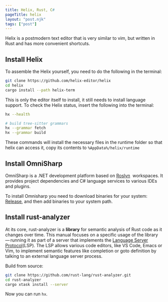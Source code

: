 ```yaml
---
title: Helix, Rust, C#
pageTitle: helix
layout: "post.njk"
tags: ["post"]
---
```


Helix is a postmodern text editor that is very similar to vim, but written in Rust and has more convenient shortcuts.

<!-- excerpt -->

## Install Helix

To assemble the Helix yourself, you need to do the following in the terminal:

```bash
git clone https://github.com/helix-editor/helix
cd helix
cargo install --path helix-term
```

This is only the editor itself to install, it still needs to install language support. To check the Helix status, insert the following into the terminal:

```bash
hx --health

# build tree-sitter grammars
hx --grammar fetch
hx --grammar build
```

These commands will install the necessary files in the runtime folder so that helix can access it, copy its contents to `%AppData%/helix/runtime`

## Install OmniSharp

OmniSharp is a .NET development platform based on [Roslyn](https://github.com/dotnet/roslyn)
 workspaces. It provides project dependencies and C# language services to various IDEs and plugins.

To install Omnisharp you need to download binaries for your system: [Release](https://github.com/OmniSharp/omnisharp-roslyn/releases/tag/v1.39.1), and then add binaries to your system path.

## Install rust-analyzer

At its core, rust-analyzer is a **library** for semantic analysis of Rust code as it changes over time. This manual focuses on a specific usage of the library — running it as part of a server that implements the [Language Server Protocol](https://microsoft.github.io/language-server-protocol/)(LSP). The LSP allows various code editors, like VS Code, Emacs or Vim, to implement semantic features like completion or goto definition by talking to an external language server process.

Build from source:

```bash
git clone https://github.com/rust-lang/rust-analyzer.git
cd rust-analyzer
cargo xtask install --server
```

Now you can run `hx`.
